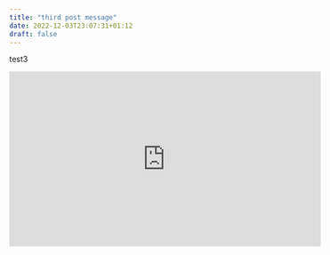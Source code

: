 ```yaml
---
title: "third post message"
date: 2022-12-03T23:07:31+01:12
draft: false
---
```




test3

<iframe width="560" height="315" src="https://www.youtube.com/embed/V1RPi2MYptM" title="YouTube video player" frameborder="0" allow="accelerometer; autoplay; clipboard-write; encrypted-media; gyroscope; picture-in-picture" allowfullscreen></iframe>
